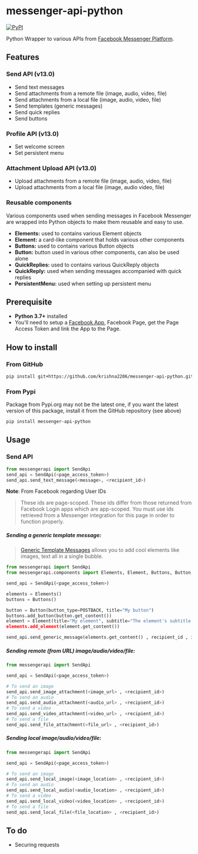 # messenger-api-python
[![PyPI](https://img.shields.io/pypi/v/messenger-api-python.svg?maxAge=2592000)](https://pypi.python.org/pypi/messenger-api-python)

Python Wrapper to various APIs from [Facebook Messenger Platform](https://developers.facebook.com/docs/messenger-platform).


## Features

### Send API (v13.0)
 - Send text messages
 - Send attachments from a remote file (image, audio, video, file)
 - Send attachments from a local file (image, audio, video, file)
 - Send templates (generic messages)
 - Send quick replies
 - Send buttons
### Profile API (v13.0)
- Set welcome screen
- Set persistent menu
### Attachment Upload API (v13.0)
- Upload attachments from a remote file (image, audio, video, file)
- Upload attachments from a local file (image, audio video, file)
### Reusable components
Various components used when sending messages in Facebook Messenger are wrapped into Python objects to make them reusable and easy to use.
- **Elements:** used to contains various Element objects
- **Element:** a card-like component that holds various other components
- **Buttons:** used to contains various Button objects
- **Button:** button used in various other components, can also be used alone
- **QuickReplies:** used to contains various QuickReply objects
- **QuickReply:** used when sending messages accompanied with quick replies
- **PersistentMenu:** used when setting up persistent menu

## Prerequisite
- **Python 3.7+** installed
- You'll need to setup a [Facebook App](https://developers.facebook.com/apps/), Facebook Page, get the Page Access Token and link the App to the Page.
## How to install
### From GitHub
```bash
pip install git+https://github.com/krishna2206/messenger-api-python.git#egg=messenger-api-python
```
### From Pypi
Package from Pypi.org may not be the latest one, if you want the latest version of this package, install it from the GitHub repository (see above)
```bash
pip install messenger-api-python
```
## Usage
### Send API
```python
from messengerapi import SendApi
send_api = SendApi(<page_access_token>)
send_api.send_text_message(<message>, <recipient_id>)
```
**Note**: From Facebook regarding User IDs

> These ids are page-scoped. These ids differ from those returned from Facebook Login apps which are app-scoped. You must use ids retrieved from a Messenger integration for this page in order to function properly.

##### Sending a generic template message:

> [Generic Template Messages](https://developers.facebook.com/docs/messenger-platform/implementation#receive_message) allows you to add cool elements like images, text all in a single bubble.
```python
from messengerapi import SendApi
from messengerapi.components import Elements, Element, Buttons, Button, POSTBACK

send_api = SendApi(<page_access_token>)

elements = Elements()
buttons = Buttons()

button = Button(button_type=POSTBACK, title="My button")
buttons.add_button(button.get_content())
element = Element(title="My element", subtitle="The element's subtitle, image_url=<image_url>, buttons=buttons)
elements.add_element(element.get_content())

send_api.send_generic_message(elements.get_content() , recipient_id , image_aspect_ratio="horizontal")
```
##### Sending remote (from URL) image/audio/video/file:
```python
from messengerapi import SendApi

send_api = SendApi(<page_access_token>)

# To send an image
send_api.send_image_attachment(<image_url> , <recipient_id>)
# To send an audio
send_api.send_audio_attachment(<audio_url> , <recipient_id>)
# To send a video
send_api.send_video_attachment(<video_url> , <recipient_id>)
# To send a file
send_api.send_file_attachment(<file_url> , <recipient_id>)
```
##### Sending local image/audio/video/file:
```python
from messengerapi import SendApi

send_api = SendApi(<page_access_token>)

# To send an image
send_api.send_local_image(<image_location> , <recipient_id>)
# To send an audio
send_api.send_local_audio(<audio_location> , <recipient_id>)
# To send a video
send_api.send_local_video(<video_location> , <recipient_id>)
# To send a file
send_api.send_local_file(<file_location> , <recipient_id>)
```
## To do
- Securing requests
